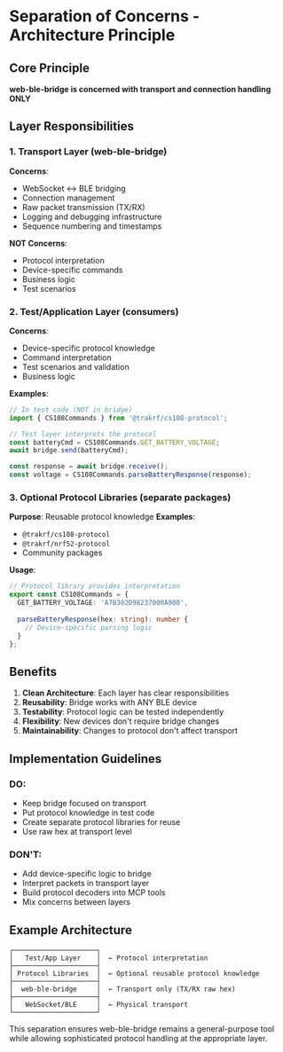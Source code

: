 # Separation of Concerns - Architecture Principle

## Core Principle
**web-ble-bridge is concerned with transport and connection handling ONLY**

## Layer Responsibilities

### 1. Transport Layer (web-ble-bridge)
**Concerns**:
- WebSocket ↔ BLE bridging
- Connection management
- Raw packet transmission (TX/RX)
- Logging and debugging infrastructure
- Sequence numbering and timestamps

**NOT Concerns**:
- Protocol interpretation
- Device-specific commands
- Business logic
- Test scenarios

### 2. Test/Application Layer (consumers)
**Concerns**:
- Device-specific protocol knowledge
- Command interpretation
- Test scenarios and validation
- Business logic

**Examples**:
```typescript
// In test code (NOT in bridge)
import { CS108Commands } from '@trakrf/cs108-protocol';

// Test layer interprets the protocol
const batteryCmd = CS108Commands.GET_BATTERY_VOLTAGE;
await bridge.send(batteryCmd);

const response = await bridge.receive();
const voltage = CS108Commands.parseBatteryResponse(response);
```

### 3. Optional Protocol Libraries (separate packages)
**Purpose**: Reusable protocol knowledge
**Examples**:
- `@trakrf/cs108-protocol`
- `@trakrf/nrf52-protocol`
- Community packages

**Usage**:
```typescript
// Protocol library provides interpretation
export const CS108Commands = {
  GET_BATTERY_VOLTAGE: 'A7B302D98237000A000',
  
  parseBatteryResponse(hex: string): number {
    // Device-specific parsing logic
  }
};
```

## Benefits

1. **Clean Architecture**: Each layer has clear responsibilities
2. **Reusability**: Bridge works with ANY BLE device
3. **Testability**: Protocol logic can be tested independently
4. **Flexibility**: New devices don't require bridge changes
5. **Maintainability**: Changes to protocol don't affect transport

## Implementation Guidelines

### DO:
- Keep bridge focused on transport
- Put protocol knowledge in test code
- Create separate protocol libraries for reuse
- Use raw hex at transport level

### DON'T:
- Add device-specific logic to bridge
- Interpret packets in transport layer
- Build protocol decoders into MCP tools
- Mix concerns between layers

## Example Architecture

```
┌─────────────────────┐
│   Test/App Layer    │  ← Protocol interpretation
├─────────────────────┤
│ Protocol Libraries  │  ← Optional reusable protocol knowledge
├─────────────────────┤
│  web-ble-bridge     │  ← Transport only (TX/RX raw hex)
├─────────────────────┤
│   WebSocket/BLE     │  ← Physical transport
└─────────────────────┘
```

This separation ensures web-ble-bridge remains a general-purpose tool while allowing sophisticated protocol handling at the appropriate layer.